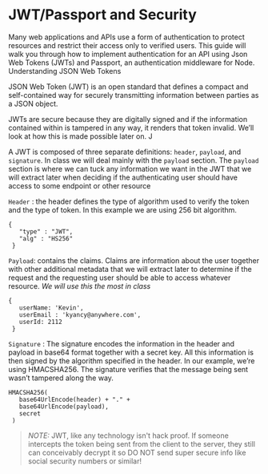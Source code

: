 # JWT/Passport and Security

Many web applications and APIs use a form of authentication to protect resources and restrict their access only to verified users. This guide will walk you through how to implement authentication for an API using Json Web Tokens (JWTs) and Passport, an authentication middleware for Node.
Understanding JSON Web Tokens

JSON Web Token (JWT) is an open standard that defines a compact and self-contained way for securely transmitting information between parties as a JSON object.

JWTs are secure because they are digitally signed and if the information
contained within is tampered in any way, it renders that token invalid. We’ll look at how this is made possible later on. J

A JWT is composed of three separate definitions: `header`, `payload`, and `signature`. In class we will deal mainly with the `payload` section. The `payload` section is where we can tuck any information we want in the JWT that we will extract later when deciding if the authenticating user should have access to some endpoint or other resource 

`Header` : the header defines the type of algorithm used to verify the token and the type of token. In this example we are using 256 bit algorithm.
```
{
   "type" : "JWT",
   "alg" : "HS256"
 }
```
`Payload`: contains the claims. Claims are information about the user together with other additional metadata that we will extract later to determine if the request and the requesting user should be able to access whatever resource. *We will use this the most in class*
```
{
   userName: 'Kevin',
   userEmail : 'kyancy@anywhere.com',
   userId: 2112
 }
```

`Signature` : The signature encodes the information in the header and payload in base64 format together with a secret key. All this information is then signed by the algorithm specified in the header. In our example, we’re using HMACSHA256. The signature verifies that the message being sent wasn’t tampered along the way.
```
HMACSHA256(
   base64UrlEncode(header) + "." +
   base64UrlEncode(payload),
   secret
 )
```

> *NOTE:* JWT, like any technology isn't hack proof. If someone intercepts the token being sent from the client to the server, they still can conceivably decrypt it so DO NOT send super secure info like social security numbers or similar!
